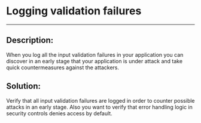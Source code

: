 # Logging validation failures
-------

## Description:

When you log all the input validation failures in your application you can discover in an
early stage that your application is under attack and take quick countermeasures against
the attackers.


## Solution:

Verify that all input validation failures are logged in order to counter possible attacks
in an early stage. Also you want to verify that error handling logic in security controls
denies access by default.
